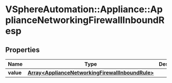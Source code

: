 # VSphereAutomation::Appliance::ApplianceNetworkingFirewallInboundResp

## Properties
Name | Type | Description | Notes
------------ | ------------- | ------------- | -------------
**value** | [**Array&lt;ApplianceNetworkingFirewallInboundRule&gt;**](ApplianceNetworkingFirewallInboundRule.md) |  | 



